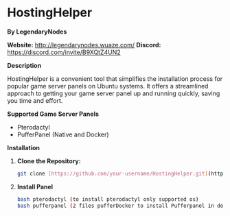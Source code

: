 # HostingHelper

**By LegendaryNodes**

**Website:** http://legendarynodes.wuaze.com/
**Discord:** https://discord.com/invite/B9XQtZ4UN2

**Description**

HostingHelper is a convenient tool that simplifies the installation process for popular game server panels on Ubuntu systems. It offers a streamlined approach to getting your game server panel up and running quickly, saving you time and effort.

**Supported Game Server Panels**

* Pterodactyl
* PufferPanel (Native and Docker)

**Installation**

1. **Clone the Repository:**

   ```bash
   git clone [https://github.com/your-username/HostingHelper.git](https://github.com/your-username/HostingHelper.git)

2. **Install Panel**
   ```bash
   bash pterodactyl (to install pterodactyl only supported os)
   bash pufferpanel (2 files pufferDocker to install Pufferpanel in docker PufferPanel to install normal ubuntu and supported os)
 

